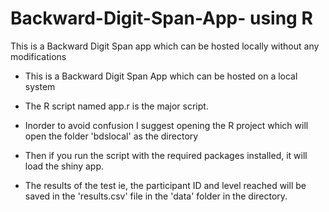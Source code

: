 # Backward-Digit-Span-App- using R 
This is a Backward Digit Span app which can be hosted locally without any modifications
- This is a Backward Digit Span App which can be hosted on a local system

- The R script named app.r is the major script. 

- Inorder to avoid confusion I suggest opening the R project which will open the folder 'bdslocal' as the directory 

- Then if you run the script with the required packages installed, it will load the shiny app. 

- The results of the test ie, the participant ID and level reached will be saved 
in the 'results.csv' file in the 'data' folder in the directory. 
